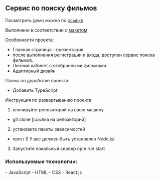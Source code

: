 <h2>Сервис по поиску фильмов</h2>

Посмотреть демо можно по [ссылке](https://sukhanovigorg.github.io/movies-explorer-frontend/)

Выполнено в соответствии с [макетом](<https://www.figma.com/file/fo1gBu1qrGqiGHnNsRPx0I/Diploma-(Copy)?node-id=932%3A3908>)

Особенности проекта:

- Главная страница - презентация
- после выполнения регистрации и входа, доступен сервис поиска фильмов.
- Личный кабинет с отобранными фильмами.
- Адаптивный дизайн

Планы по доработке проекта:

- Добавить TypeScript

Инструкция по развертыванию проекта

1.  клонируйте репозиторий на свою машину

- git clone [ссылка на репозиторий]

2.  установите пакеты зависимостей

- npm i
  (! У вас должен быть установлен Node.js)

3.  Запустите локальный сервер
    npm run start

<h3>Используемые технологии:</h3>
  - JavaScript
  - HTML
  - CSS
  - React.js
